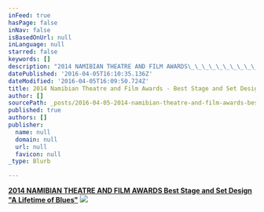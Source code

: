 ```yaml
---
inFeed: true
hasPage: false
inNav: false
isBasedOnUrl: null
inLanguage: null
starred: false
keywords: []
description: "2014 NAMIBIAN THEATRE AND FILM AWARDS\_\_\_\_\_\_\_\_\_\_\_\_\_\_\_\_\_\_\_\_\_\_\_\_\_\_\_\_\_\_\_\_\_\_\_\_\_\_\_\_\_\_\_ Best Stage and Set Design \_ \_ \_ \_ \_\_\_\_\_\_\_\_\_\_\_\_\_\_\_\_\_\_\_\_\_\_\_\_\_\_\_\_\_\_\_\_\_\_\_\_\_\_\_\_\_\_\_\_\_\_\_\_\_\_\_\_\_\_\_\_\_\_\_\_\_\_\_\_\_\_\_\_\_\_\_\_\_\_\_\_\_\_\_\_\_\_\_\_\_\_ \"A Lifetime of Blues\""
datePublished: '2016-04-05T16:10:35.136Z'
dateModified: '2016-04-05T16:09:50.724Z'
title: 2014 Namibian Theatre and Film Awards - Best Stage and Set Design
author: []
sourcePath: _posts/2016-04-05-2014-namibian-theatre-and-film-awards-best-stage-and-set-d.md
published: true
authors: []
publisher:
  name: null
  domain: null
  url: null
  favicon: null
_type: Blurb

---
```

**[2014 NAMIBIAN THEATRE AND FILM AWARDS                                            Best Stage and Set Design                                                                                                "A Lifetime of Blues"][0]**
![](https://the-grid-user-content.s3-us-west-2.amazonaws.com/9d367cda-bbcf-43a1-8a01-5afa32cb1251.jpg)

[0]: null